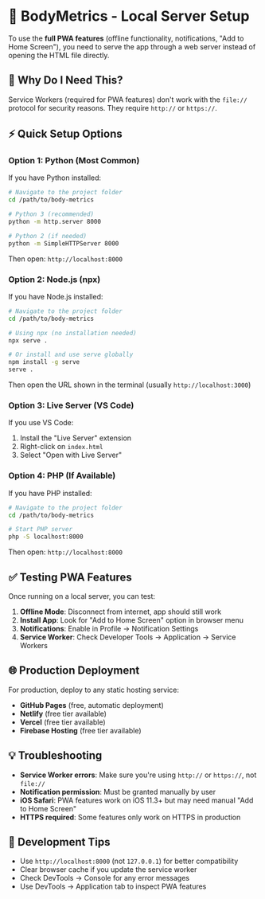 # 🚀 BodyMetrics - Local Server Setup

To use the **full PWA features** (offline functionality, notifications, "Add to Home Screen"), you need to serve the app through a web server instead of opening the HTML file directly.

## 🚨 Why Do I Need This?

Service Workers (required for PWA features) don't work with the `file://` protocol for security reasons. They require `http://` or `https://`.

## ⚡ Quick Setup Options

### Option 1: Python (Most Common)
If you have Python installed:

```bash
# Navigate to the project folder
cd /path/to/body-metrics

# Python 3 (recommended)
python -m http.server 8000

# Python 2 (if needed)
python -m SimpleHTTPServer 8000
```

Then open: `http://localhost:8000`

### Option 2: Node.js (npx)
If you have Node.js installed:

```bash
# Navigate to the project folder
cd /path/to/body-metrics

# Using npx (no installation needed)
npx serve .

# Or install and use serve globally
npm install -g serve
serve .
```

Then open the URL shown in the terminal (usually `http://localhost:3000`)

### Option 3: Live Server (VS Code)
If you use VS Code:

1. Install the "Live Server" extension
2. Right-click on `index.html`
3. Select "Open with Live Server"

### Option 4: PHP (If Available)
If you have PHP installed:

```bash
# Navigate to the project folder
cd /path/to/body-metrics

# Start PHP server
php -S localhost:8000
```

Then open: `http://localhost:8000`

## ✅ Testing PWA Features

Once running on a local server, you can test:

1. **Offline Mode**: Disconnect from internet, app should still work
2. **Install App**: Look for "Add to Home Screen" option in browser menu
3. **Notifications**: Enable in Profile → Notification Settings
4. **Service Worker**: Check Developer Tools → Application → Service Workers

## 🌐 Production Deployment

For production, deploy to any static hosting service:

- **GitHub Pages** (free, automatic deployment)
- **Netlify** (free tier available)
- **Vercel** (free tier available)
- **Firebase Hosting** (free tier available)

## 💡 Troubleshooting

- **Service Worker errors**: Make sure you're using `http://` or `https://`, not `file://`
- **Notification permission**: Must be granted manually by user
- **iOS Safari**: PWA features work on iOS 11.3+ but may need manual "Add to Home Screen"
- **HTTPS required**: Some features only work on HTTPS in production

## 🔧 Development Tips

- Use `http://localhost:8000` (not `127.0.0.1`) for better compatibility
- Clear browser cache if you update the service worker
- Check DevTools → Console for any error messages
- Use DevTools → Application tab to inspect PWA features